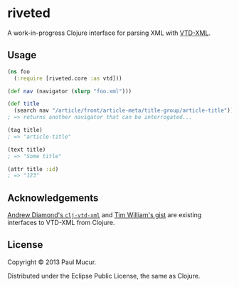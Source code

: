 # riveted

A work-in-progress Clojure interface for parsing XML with
[VTD-XML](http://vtd-xml.sourceforge.net).

## Usage

```clojure
(ns foo
  (:require [riveted.core :as vtd]))

(def nav (navigator (slurp "foo.xml")))

(def title
  (search nav "/article/front/article-meta/title-group/article-title"))
; => returns another navigator that can be interrogated...

(tag title)
; => "article-title"

(text title)
; => "Some title"

(attr title :id)
; => "123"
```

## Acknowledgements

[Andrew Diamond's `clj-vtd-xml`](https://github.com/diamondap/clj-vtd-xml) and
[Tim William's gist](https://gist.github.com/willtim/822769) are existing
interfaces to VTD-XML from Clojure.

## License

Copyright © 2013 Paul Mucur.

Distributed under the Eclipse Public License, the same as Clojure.
